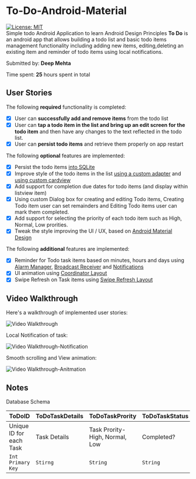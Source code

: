 # To-Do-Android-Material
[![License: MIT](https://img.shields.io/badge/License-MIT-blue.svg)](https://opensource.org/licenses/MIT)
<br/>
Simple todo Android Application to learn Android Design Principles 
**To Do** is an android app that allows building a todo list and basic todo items management functionality including adding new items, editing,deleting an existing item and reminder of todo items using local notifications.

Submitted by: **Deep Mehta**

Time spent: **25** hours spent in total

## User Stories

The following **required** functionality is completed:

* [x] User can **successfully add and remove items** from the todo list
* [x] User can **tap a todo item in the list and bring up an edit screen for the todo item** and then have any changes to the text reflected in the todo list.
* [x] User can **persist todo items** and retrieve them properly on app restart

The following **optional** features are implemented:

* [x] Persist the todo items [into SQLite](https://developer.android.com/training/basics/data-storage/databases.html)
* [x] Improve style of the todo items in the list [using a custom adapter](https://developer.android.com/reference/android/support/v7/widget/RecyclerView.html) and [using custom cardview](https://developer.android.com/training/material/lists-cards.html)
* [x] Add support for completion due dates for todo items (and display within listview item)
* [x] Using custom Dialog box for creating and editing Todo items, Creating Todo item user can set remainders and Editing Todo items user can mark them completed.
* [x] Add support for selecting the priority of each todo item such as High, Normal, Low prorities.
* [x] Tweak the style improving the UI / UX, based on [Android Material Design](https://developer.android.com/design/material/index.html)

The following **additional** features are implemented:

* [x] Reminder for Todo task items based on minutes, hours and days using [Alarm Manager](https://developer.android.com/reference/android/app/AlarmManager.html), [Broadcast Receiver](https://developer.android.com/reference/android/content/BroadcastReceiver.html) and [Notifications](https://developer.android.com/guide/topics/ui/notifiers/notifications.html)
* [x] UI animation using [Coordinator Layout](https://developer.android.com/reference/android/support/design/widget/CoordinatorLayout.html)
* [x] Swipe Refresh on Task items using [Swipe Refresh Layout](https://developer.android.com/reference/android/support/v4/widget/SwipeRefreshLayout.html)

## Video Walkthrough 

Here's a walkthrough of implemented user stories:

<img src='https://github.com/deepmehtait/To-Do-Android-Material/blob/master/gifs/work.gif' title='Video Walkthrough' width='' alt='Video Walkthrough' />

Local Notification of task:

<img src='https://github.com/deepmehtait/To-Do-Android-Material/blob/master/gifs/Notification.gif' title='Video Walkthrough-Notification' width='' alt='Video Walkthrough-Notification' />

Smooth scrolling and View animation:

<img src='https://github.com/deepmehtait/To-Do-Android-Material/blob/master/gifs/ViewAnimation.gif' title='Video Walkthrough-Animation' width='' alt='Video Walkthrough-Anitmation' />

## Notes

Database Schema

ToDoID | ToDoTaskDetails | ToDoTaskPrority | ToDoTaskStatus | ToDoNotes |
--- | --- | --- | --- | --- |
Unique ID for each Task | Task Details | Task Prority- High, Normal, Low | Completed? | Extra Notes
`Int Primary Key` | `Stirng` | `String` | `String` | `String` |
